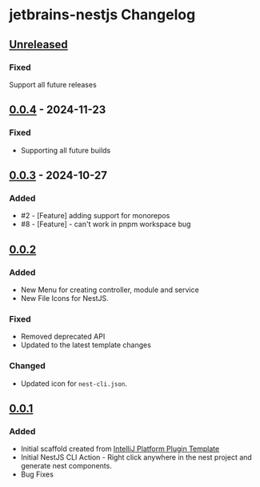 <!-- Keep a Changelog guide -> https://keepachangelog.com -->

# jetbrains-nestjs Changelog

## [Unreleased]

### Fixed
Support all future releases

## [0.0.4] - 2024-11-23

### Fixed

- Supporting all future builds

## [0.0.3] - 2024-10-27

### Added

- #2 - [Feature] adding support for monorepos
- #8 - [Feature] - can't work in pnpm workspace bug

## [0.0.2]

### Added

- New Menu for creating controller, module and service
- New File Icons for NestJS.

### Fixed

- Removed deprecated API
- Updated to the latest template changes

### Changed

- Updated icon for `nest-cli.json`.

## [0.0.1]

### Added

- Initial scaffold created from [IntelliJ Platform Plugin Template](https://github.com/JetBrains/intellij-platform-plugin-template)
- Initial NestJS CLI Action - Right click anywhere in the nest project and generate nest components. 
- Bug Fixes

[Unreleased]: https://github.com/dinbtechit/jetbrains-nestjs/compare/v0.0.4...HEAD
[0.0.4]: https://github.com/dinbtechit/jetbrains-nestjs/compare/v0.0.3...v0.0.4
[0.0.3]: https://github.com/dinbtechit/jetbrains-nestjs/compare/v0.0.2...v0.0.3
[0.0.2]: https://github.com/dinbtechit/jetbrains-nestjs/compare/v0.0.1...v0.0.2
[0.0.1]: https://github.com/dinbtechit/jetbrains-nestjs/commits/v0.0.1
